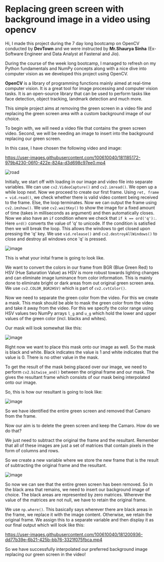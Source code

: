 # Replacing green screen with background image in a video using opencv

Hi, I made this project during the 7 day long bootcamp on OpenCV conducted by **DevTown** and we were instructed by **Mr.Shaurya Sinha** (Ex-Software Engineer and Data Analyst at Fastenal and Jio).

During the course of the week long bootcamp, I managed to refresh on my Python fundamentals and NumPy concepts along with a nice dive into computer vision as we developed this project using OpenCV.

**OpenCV** is a library of programming functions mainly aimed at real-time computer vision. It is a great tool for image processing and computer vision tasks. It is an open-source library that can be used to perform tasks like face detection, object tracking, landmark detection and much more.

This simple project aims at removing the green screen in a video file and replacing the green screen area with a custom background image of our choice. 

To begin with, we will need a video file that contains the green screen video. Second, we will be needing an image to insert into the background replacing our green screen.

In this case, I have chosen the following video and image:

https://user-images.githubusercontent.com/100610040/181185172-979b4230-06f0-422e-824a-d3d698c97ee0.mp4

![road](https://user-images.githubusercontent.com/100610040/181185230-8eff645c-aa27-4a63-97d6-81378da7b0cc.jpg)

Initially, we start off with loading in our image and video file into separate variables. We can use `cv2.VideoCapture()` and `cv2.imread()`. We open up a while loop next. Now we proceed to create our first frame. Using `ret, frame = vid.read()`, we check whether there is valid video content being received to the frame. Else, the loop terminates. Now we can output the frame using `cv2.imshow()`. We use `cv2.waitKey()` to show the image for a fixed amount of time (takes in milliseconds as argument) and then automatically closes. Now we also have an `if` condition where we check that `if k == ord('q'):`. Here `ord()` converts the value of 'q' to unicode. If the condition is satisfied then we will break the loop. This allows the windows to get closed upon pressing the 'q' key. We use `vid.release()` and `cv2.destroyAllWindows()` to close and destroy all windows once 'q' is pressed.

![image](https://user-images.githubusercontent.com/100610040/181189611-9efa338d-5726-4609-a92a-d597888988d1.png)

This is what your inital frame is going to look like.

We want to convert the colors in our frame from BGR (Blue Green Red) to HSV (Hue Saturation Value) as HSV is more robust towards lighting changes and can eliminate image luminance from color information. This is mainly done to eliminate bright or dark areas from out original green screen area. We use `cv2.COLOR_BGR2HSV)` which is part of `cv2.cvtColor()`.

Now we need to separate the green color from the video. For this we create a mask. This mask should be able to mask the green color from the video and take it away from the video. For this we specify the color range using HSV values two NumPy arrays `l_g` and `u_g` which hold the lower and upper values of the green color (incl. blacks and whites). 

Our mask will look somewhat like this:

![image](https://user-images.githubusercontent.com/100610040/181193553-6f965359-d270-4a14-a629-09e03c023198.png)

Right now we want to place this mask onto our image as well. So the mask is black and white. Black indicates the value is 1 and white indicates that the value is 0. There is no other value in the mask.

To get the result of the mask being placed over our image, we need to perform `cv2.bitwise_and()` between the original frame and our mask. The gives the resultant frame which consists of our mask being interpolated onto our image.

So, this is how our resultant is going to look like:

![image](https://user-images.githubusercontent.com/100610040/181194538-d21d9d5d-d698-4067-a84a-3ccf71bdef21.png)

So we have identified the entire green screen and removed that Camaro from the frame.

Now our aim is to delete the green screen and keep the Camaro. How do we do that?

We just need to subtract the original the frame and the resultant. Remember that all of these images are just a set of matrices that contain pixels in the form of columns and rows.

So we create a new variable where we store the new frame that is the result of subtracting the original frame and the resultant.

![image](https://user-images.githubusercontent.com/100610040/181195527-0bee1e47-50c7-4e15-8d90-c9dd95cb0d40.png)

So now we can see that the entire green screen has been removed. So in the black area that remains, we need to insert our background image of choice. The black areas are represented by zero matrices. Wherever the value of the matrices are not null, we have to retain the original frame.

We use `np.where()`. This basically says wherever there are black areas in the frame, we replace it with the image content. Otherwise, we retain the original frame. We assign this to a separate variable and then display it as our final output which will look like this:

https://user-images.githubusercontent.com/100610040/181200936-dd77b39e-6b21-425b-bb76-3321f075fbca.mp4

So we have successfully interpolated our preferred background image replacing our green screen in the video!
